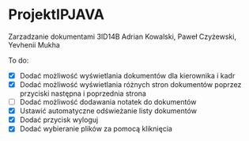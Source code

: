 # ProjektIPJAVA
Zarzadzanie dokumentami 3ID14B Adrian Kowalski, Paweł Czyżewski, Yevhenii Mukha

To do:
- [X] Dodać możliwość wyświetlania dokumentów dla kierownika i kadr
- [X] Dodać możliwość wyświetlania różnych stron dokumentów poprzez przyciski następna i poprzednia strona
- [ ] Dodać możliwość dodawania notatek do dokumentów
- [X] Ustawić automatyczne odświeżanie listy dokumentów
- [X] Dodać przycisk wyloguj
- [X] Dodać wybieranie plików za pomocą kliknięcia
